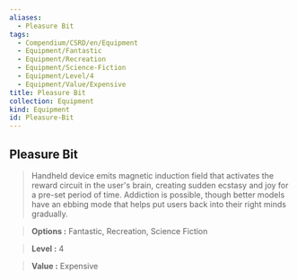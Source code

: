 ```yaml
---
aliases:
  - Pleasure Bit
tags:
  - Compendium/CSRD/en/Equipment
  - Equipment/Fantastic
  - Equipment/Recreation
  - Equipment/Science-Fiction
  - Equipment/Level/4
  - Equipment/Value/Expensive
title: Pleasure Bit
collection: Equipment
kind: Equipment
id: Pleasure-Bit
---
```

## Pleasure Bit    
    
>Handheld device emits magnetic induction field that activates the reward circuit in the user's brain, creating sudden ecstasy and joy for a pre-set period of time. Addiction is possible, though better models have an ebbing mode that helps put users back into their right minds gradually.    
> **Options :** Fantastic, Recreation, Science Fiction    
> **Level :** 4    
> **Value :** Expensive
